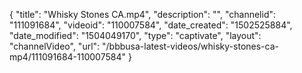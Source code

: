 {
    "title": "Whisky Stones CA.mp4",
    "description": "",
    "channelid": "111091684",
    "videoid": "110007584",
    "date_created": "1502525884",
    "date_modified": "1504049170",
    "type": "captivate",
    "layout": "channelVideo",
    "url": "\/bbbusa-latest-videos\/whisky-stones-ca-mp4\/111091684-110007584"
}